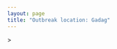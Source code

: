 ```yaml
---
layout: page
title: "Outbreak location: Gadag"
---
```

<div id="mapid">
<script src="https://buda-magenta.github.io/hazard_map/load_map.js"></script>
><script>
var marker_outbreak = L.marker([15.426365, 75.630079],{"autoPan": true}).addTo(map); marker_outbreak.bindTooltip("Gadag").openTooltip();

var circle_1 = L.circle([15.143395, 76.919388], {"pane": "markerPane", "color": "red", "fill": true, "fillOpacity": 0.2, "fillRule": "evenodd", "lineCap": "round", "lineJoin": "round", "opacity": 1.0, "radius": 207114, "stroke": true, "weight": 2}).addTo(map);
circle_1.bindTooltip("Bellary<br>rank: 1<br>hazard index: 0.051779")

var circle_2 = L.circle([17.849907, 75.276320], {"pane": "markerPane", "color": "red", "fill": true, "fillOpacity": 0.2, "fillRule": "evenodd", "lineCap": "round", "lineJoin": "round", "opacity": 1.0, "radius": 133242, "stroke": true, "weight": 2}).addTo(map);
circle_2.bindTooltip("Solapur<br>rank: 2<br>hazard index: 0.033311")

var circle_3 = L.circle([15.266493, 76.387230], {"pane": "markerPane", "color": "red", "fill": true, "fillOpacity": 0.2, "fillRule": "evenodd", "lineCap": "round", "lineJoin": "round", "opacity": 1.0, "radius": 104257, "stroke": true, "weight": 2}).addTo(map);
circle_3.bindTooltip("Hospet<br>rank: 3<br>hazard index: 0.026064")

var circle_4 = L.circle([18.793568, 80.815939], {"pane": "markerPane", "color": "red", "fill": true, "fillOpacity": 0.2, "fillRule": "evenodd", "lineCap": "round", "lineJoin": "round", "opacity": 1.0, "radius": 97867, "stroke": true, "weight": 2}).addTo(map);
circle_4.bindTooltip("Bijapur<br>rank: 4<br>hazard index: 0.024467")

var circle_5 = L.circle([15.431506, 76.532774], {"pane": "markerPane", "color": "red", "fill": true, "fillOpacity": 0.2, "fillRule": "evenodd", "lineCap": "round", "lineJoin": "round", "opacity": 1.0, "radius": 96845, "stroke": true, "weight": 2}).addTo(map);
circle_5.bindTooltip("Gangawati<br>rank: 5<br>hazard index: 0.024211")

var circle_6 = L.circle([17.388786, 78.461065], {"pane": "markerPane", "color": "red", "fill": true, "fillOpacity": 0.2, "fillRule": "evenodd", "lineCap": "round", "lineJoin": "round", "opacity": 1.0, "radius": 88687, "stroke": true, "weight": 2}).addTo(map);
circle_6.bindTooltip("Hyderabad<br>rank: 6<br>hazard index: 0.022172")

var circle_7 = L.circle([14.475294, 78.821686], {"pane": "markerPane", "color": "red", "fill": true, "fillOpacity": 0.2, "fillRule": "evenodd", "lineCap": "round", "lineJoin": "round", "opacity": 1.0, "radius": 84040, "stroke": true, "weight": 2}).addTo(map);
circle_7.bindTooltip("Kadapa<br>rank: 7<br>hazard index: 0.021010")

var circle_8 = L.circle([12.979120, 77.591300], {"pane": "markerPane", "color": "red", "fill": true, "fillOpacity": 0.2, "fillRule": "evenodd", "lineCap": "round", "lineJoin": "round", "opacity": 1.0, "radius": 77811, "stroke": true, "weight": 2}).addTo(map);
circle_8.bindTooltip("Bangalore<br>rank: 8<br>hazard index: 0.019453")

var circle_9 = L.circle([16.508759, 80.618510], {"pane": "markerPane", "color": "red", "fill": true, "fillOpacity": 0.2, "fillRule": "evenodd", "lineCap": "round", "lineJoin": "round", "opacity": 1.0, "radius": 69409, "stroke": true, "weight": 2}).addTo(map);
circle_9.bindTooltip("Vijayawada<br>rank: 9<br>hazard index: 0.017352")

var circle_10 = L.circle([12.869810, 74.843008], {"pane": "markerPane", "color": "red", "fill": true, "fillOpacity": 0.2, "fillRule": "evenodd", "lineCap": "round", "lineJoin": "round", "opacity": 1.0, "radius": 61936, "stroke": true, "weight": 2}).addTo(map);
circle_10.bindTooltip("Mangalore<br>rank: 10<br>hazard index: 0.015484")

var circle_11 = L.circle([15.351838, 75.137985], {"pane": "markerPane", "color": "red", "fill": true, "fillOpacity": 0.2, "fillRule": "evenodd", "lineCap": "round", "lineJoin": "round", "opacity": 1.0, "radius": 58453, "stroke": true, "weight": 2}).addTo(map);
circle_11.bindTooltip("Hubli<br>rank: 11<br>hazard index: 0.014613")

var circle_12 = L.circle([15.119651, 77.455290], {"pane": "markerPane", "color": "red", "fill": true, "fillOpacity": 0.2, "fillRule": "evenodd", "lineCap": "round", "lineJoin": "round", "opacity": 1.0, "radius": 46087, "stroke": true, "weight": 2}).addTo(map);
circle_12.bindTooltip("Guntakal<br>rank: 12<br>hazard index: 0.011522")

var circle_13 = L.circle([16.291519, 80.454159], {"pane": "markerPane", "color": "red", "fill": true, "fillOpacity": 0.2, "fillRule": "evenodd", "lineCap": "round", "lineJoin": "round", "opacity": 1.0, "radius": 43131, "stroke": true, "weight": 2}).addTo(map);
circle_13.bindTooltip("Guntur<br>rank: 13<br>hazard index: 0.010783")

var circle_14 = L.circle([19.075990, 72.877393], {"pane": "markerPane", "color": "red", "fill": true, "fillOpacity": 0.2, "fillRule": "evenodd", "lineCap": "round", "lineJoin": "round", "opacity": 1.0, "radius": 41104, "stroke": true, "weight": 2}).addTo(map);
circle_14.bindTooltip("Mumbai<br>rank: 14<br>hazard index: 0.010276")

var circle_15 = L.circle([16.185317, 75.696792], {"pane": "markerPane", "color": "red", "fill": true, "fillOpacity": 0.2, "fillRule": "evenodd", "lineCap": "round", "lineJoin": "round", "opacity": 1.0, "radius": 36504, "stroke": true, "weight": 2}).addTo(map);
circle_15.bindTooltip("Bagalkot<br>rank: 15<br>hazard index: 0.009126")

var circle_16 = L.circle([14.906956, 78.009707], {"pane": "markerPane", "color": "red", "fill": true, "fillOpacity": 0.2, "fillRule": "evenodd", "lineCap": "round", "lineJoin": "round", "opacity": 1.0, "radius": 26115, "stroke": true, "weight": 2}).addTo(map);
circle_16.bindTooltip("Tadipatri<br>rank: 16<br>hazard index: 0.006529")

var circle_17 = L.circle([13.083694, 80.270186], {"pane": "markerPane", "color": "red", "fill": true, "fillOpacity": 0.2, "fillRule": "evenodd", "lineCap": "round", "lineJoin": "round", "opacity": 1.0, "radius": 21552, "stroke": true, "weight": 2}).addTo(map);
circle_17.bindTooltip("Chennai<br>rank: 17<br>hazard index: 0.005388")

var circle_18 = L.circle([16.850253, 74.594888], {"pane": "markerPane", "color": "red", "fill": true, "fillOpacity": 0.2, "fillRule": "evenodd", "lineCap": "round", "lineJoin": "round", "opacity": 1.0, "radius": 18935, "stroke": true, "weight": 2}).addTo(map);
circle_18.bindTooltip("Sangli<br>rank: 18<br>hazard index: 0.004734")

var circle_19 = L.circle([15.857267, 74.506934], {"pane": "markerPane", "color": "red", "fill": true, "fillOpacity": 0.2, "fillRule": "evenodd", "lineCap": "round", "lineJoin": "round", "opacity": 1.0, "radius": 18393, "stroke": true, "weight": 2}).addTo(map);
circle_19.bindTooltip("Belgaum<br>rank: 19<br>hazard index: 0.004598")

var circle_20 = L.circle([14.466127, 75.920636], {"pane": "markerPane", "color": "red", "fill": true, "fillOpacity": 0.2, "fillRule": "evenodd", "lineCap": "round", "lineJoin": "round", "opacity": 1.0, "radius": 17908, "stroke": true, "weight": 2}).addTo(map);
circle_20.bindTooltip("Davanagere<br>rank: 20<br>hazard index: 0.004477")

var circle_21 = L.circle([15.475377, 78.478558], {"pane": "markerPane", "color": "red", "fill": true, "fillOpacity": 0.2, "fillRule": "evenodd", "lineCap": "round", "lineJoin": "round", "opacity": 1.0, "radius": 13292, "stroke": true, "weight": 2}).addTo(map);
circle_21.bindTooltip("Nandyal<br>rank: 21<br>hazard index: 0.003323")

var circle_22 = L.circle([13.932609, 75.574978], {"pane": "markerPane", "color": "red", "fill": true, "fillOpacity": 0.2, "fillRule": "evenodd", "lineCap": "round", "lineJoin": "round", "opacity": 1.0, "radius": 10873, "stroke": true, "weight": 2}).addTo(map);
circle_22.bindTooltip("Shimoga<br>rank: 22<br>hazard index: 0.002718")

var circle_23 = L.circle([16.695935, 74.455575], {"pane": "markerPane", "color": "red", "fill": true, "fillOpacity": 0.2, "fillRule": "evenodd", "lineCap": "round", "lineJoin": "round", "opacity": 1.0, "radius": 10829, "stroke": true, "weight": 2}).addTo(map);
circle_23.bindTooltip("Ichalkaranji<br>rank: 23<br>hazard index: 0.002707")

var circle_24 = L.circle([18.521428, 73.854454], {"pane": "markerPane", "color": "red", "fill": true, "fillOpacity": 0.2, "fillRule": "evenodd", "lineCap": "round", "lineJoin": "round", "opacity": 1.0, "radius": 10364, "stroke": true, "weight": 2}).addTo(map);
circle_24.bindTooltip("Pune<br>rank: 24<br>hazard index: 0.002591")

var circle_25 = L.circle([12.305183, 76.655361], {"pane": "markerPane", "color": "red", "fill": true, "fillOpacity": 0.2, "fillRule": "evenodd", "lineCap": "round", "lineJoin": "round", "opacity": 1.0, "radius": 7939, "stroke": true, "weight": 2}).addTo(map);
circle_25.bindTooltip("Mysore<br>rank: 25<br>hazard index: 0.001985")

var circle_26 = L.circle([16.083333, 77.166667], {"pane": "markerPane", "color": "red", "fill": true, "fillOpacity": 0.2, "fillRule": "evenodd", "lineCap": "round", "lineJoin": "round", "opacity": 1.0, "radius": 7887, "stroke": true, "weight": 2}).addTo(map);
circle_26.bindTooltip("Raichur<br>rank: 26<br>hazard index: 0.001972")

var circle_27 = L.circle([16.238924, 80.047288], {"pane": "markerPane", "color": "red", "fill": true, "fillOpacity": 0.2, "fillRule": "evenodd", "lineCap": "round", "lineJoin": "round", "opacity": 1.0, "radius": 7702, "stroke": true, "weight": 2}).addTo(map);
circle_27.bindTooltip("Narasaraopet<br>rank: 27<br>hazard index: 0.001926")

var circle_28 = L.circle([15.631900, 77.275900], {"pane": "markerPane", "color": "red", "fill": true, "fillOpacity": 0.2, "fillRule": "evenodd", "lineCap": "round", "lineJoin": "round", "opacity": 1.0, "radius": 7521, "stroke": true, "weight": 2}).addTo(map);
circle_28.bindTooltip("Adoni<br>rank: 28<br>hazard index: 0.001880")

var circle_29 = L.circle([15.398403, 73.812918], {"pane": "markerPane", "color": "red", "fill": true, "fillOpacity": 0.2, "fillRule": "evenodd", "lineCap": "round", "lineJoin": "round", "opacity": 1.0, "radius": 6355, "stroke": true, "weight": 2}).addTo(map);
circle_29.bindTooltip("Vasco Da Gama<br>rank: 29<br>hazard index: 0.001589")

var circle_30 = L.circle([17.980609, 79.598212], {"pane": "markerPane", "color": "red", "fill": true, "fillOpacity": 0.2, "fillRule": "evenodd", "lineCap": "round", "lineJoin": "round", "opacity": 1.0, "radius": 6133, "stroke": true, "weight": 2}).addTo(map);
circle_30.bindTooltip("Warangal<br>rank: 30<br>hazard index: 0.001533")

var circle_31 = L.circle([19.194329, 72.970178], {"pane": "markerPane", "color": "red", "fill": true, "fillOpacity": 0.2, "fillRule": "evenodd", "lineCap": "round", "lineJoin": "round", "opacity": 1.0, "radius": 6050, "stroke": true, "weight": 2}).addTo(map);
circle_31.bindTooltip("Thane<br>rank: 31<br>hazard index: 0.001513")

var circle_32 = L.circle([13.631637, 79.423171], {"pane": "markerPane", "color": "red", "fill": true, "fillOpacity": 0.2, "fillRule": "evenodd", "lineCap": "round", "lineJoin": "round", "opacity": 1.0, "radius": 5892, "stroke": true, "weight": 2}).addTo(map);
circle_32.bindTooltip("Tirupati<br>rank: 32<br>hazard index: 0.001473")

var circle_33 = L.circle([14.625888, 75.635724], {"pane": "markerPane", "color": "red", "fill": true, "fillOpacity": 0.2, "fillRule": "evenodd", "lineCap": "round", "lineJoin": "round", "opacity": 1.0, "radius": 5391, "stroke": true, "weight": 2}).addTo(map);
circle_33.bindTooltip("Ranibennur<br>rank: 33<br>hazard index: 0.001348")

var circle_34 = L.circle([16.237773, 80.646422], {"pane": "markerPane", "color": "red", "fill": true, "fillOpacity": 0.2, "fillRule": "evenodd", "lineCap": "round", "lineJoin": "round", "opacity": 1.0, "radius": 4307, "stroke": true, "weight": 2}).addTo(map);
circle_34.bindTooltip("Tenali<br>rank: 34<br>hazard index: 0.001077")

var circle_35 = L.circle([14.226644, 76.400512], {"pane": "markerPane", "color": "red", "fill": true, "fillOpacity": 0.2, "fillRule": "evenodd", "lineCap": "round", "lineJoin": "round", "opacity": 1.0, "radius": 4232, "stroke": true, "weight": 2}).addTo(map);
circle_35.bindTooltip("Chitradurga<br>rank: 35<br>hazard index: 0.001058")

var circle_36 = L.circle([13.826383, 77.493772], {"pane": "markerPane", "color": "red", "fill": true, "fillOpacity": 0.2, "fillRule": "evenodd", "lineCap": "round", "lineJoin": "round", "opacity": 1.0, "radius": 4164, "stroke": true, "weight": 2}).addTo(map);
circle_36.bindTooltip("Hindupur<br>rank: 36<br>hazard index: 0.001041")

var circle_37 = L.circle([16.432998, 80.993715], {"pane": "markerPane", "color": "red", "fill": true, "fillOpacity": 0.2, "fillRule": "evenodd", "lineCap": "round", "lineJoin": "round", "opacity": 1.0, "radius": 3922, "stroke": true, "weight": 2}).addTo(map);
circle_37.bindTooltip("Gudivada<br>rank: 37<br>hazard index: 0.000981")

var circle_38 = L.circle([14.449372, 79.987376], {"pane": "markerPane", "color": "red", "fill": true, "fillOpacity": 0.2, "fillRule": "evenodd", "lineCap": "round", "lineJoin": "round", "opacity": 1.0, "radius": 3759, "stroke": true, "weight": 2}).addTo(map);
circle_38.bindTooltip("Nellore<br>rank: 38<br>hazard index: 0.000940")

var circle_39 = L.circle([16.094950, 80.165878], {"pane": "markerPane", "color": "red", "fill": true, "fillOpacity": 0.2, "fillRule": "evenodd", "lineCap": "round", "lineJoin": "round", "opacity": 1.0, "radius": 3298, "stroke": true, "weight": 2}).addTo(map);
circle_39.bindTooltip("Chilakaluripet<br>rank: 39<br>hazard index: 0.000825")

var circle_40 = L.circle([16.702841, 74.240533], {"pane": "markerPane", "color": "red", "fill": true, "fillOpacity": 0.2, "fillRule": "evenodd", "lineCap": "round", "lineJoin": "round", "opacity": 1.0, "radius": 3197, "stroke": true, "weight": 2}).addTo(map);
circle_40.bindTooltip("Kolhapur<br>rank: 40<br>hazard index: 0.000799")

var circle_41 = L.circle([15.830925, 78.042537], {"pane": "markerPane", "color": "red", "fill": true, "fillOpacity": 0.2, "fillRule": "evenodd", "lineCap": "round", "lineJoin": "round", "opacity": 1.0, "radius": 2916, "stroke": true, "weight": 2}).addTo(map);
circle_41.bindTooltip("Kurnool<br>rank: 41<br>hazard index: 0.000729")

var circle_42 = L.circle([16.181939, 81.135130], {"pane": "markerPane", "color": "red", "fill": true, "fillOpacity": 0.2, "fillRule": "evenodd", "lineCap": "round", "lineJoin": "round", "opacity": 1.0, "radius": 2913, "stroke": true, "weight": 2}).addTo(map);
circle_42.bindTooltip("Machilipatnam<br>rank: 42<br>hazard index: 0.000728")

var circle_43 = L.circle([11.258608, 75.778874], {"pane": "markerPane", "color": "red", "fill": true, "fillOpacity": 0.2, "fillRule": "evenodd", "lineCap": "round", "lineJoin": "round", "opacity": 1.0, "radius": 2811, "stroke": true, "weight": 2}).addTo(map);
circle_43.bindTooltip("Kozhikode<br>rank: 43<br>hazard index: 0.000703")

var circle_44 = L.circle([25.335649, 83.007629], {"pane": "markerPane", "color": "red", "fill": true, "fillOpacity": 0.2, "fillRule": "evenodd", "lineCap": "round", "lineJoin": "round", "opacity": 1.0, "radius": 2600, "stroke": true, "weight": 2}).addTo(map);
circle_44.bindTooltip("Varanasi<br>rank: 44<br>hazard index: 0.000650")

var circle_45 = L.circle([18.351469, 76.755121], {"pane": "markerPane", "color": "red", "fill": true, "fillOpacity": 0.2, "fillRule": "evenodd", "lineCap": "round", "lineJoin": "round", "opacity": 1.0, "radius": 2426, "stroke": true, "weight": 2}).addTo(map);
circle_45.bindTooltip("Latur<br>rank: 45<br>hazard index: 0.000607")

var circle_46 = L.circle([16.542769, 81.527344], {"pane": "markerPane", "color": "red", "fill": true, "fillOpacity": 0.2, "fillRule": "evenodd", "lineCap": "round", "lineJoin": "round", "opacity": 1.0, "radius": 2425, "stroke": true, "weight": 2}).addTo(map);
circle_46.bindTooltip("Bhimavaram<br>rank: 46<br>hazard index: 0.000606")

var circle_47 = L.circle([25.438130, 81.833800], {"pane": "markerPane", "color": "red", "fill": true, "fillOpacity": 0.2, "fillRule": "evenodd", "lineCap": "round", "lineJoin": "round", "opacity": 1.0, "radius": 2417, "stroke": true, "weight": 2}).addTo(map);
circle_47.bindTooltip("Allahabad<br>rank: 47<br>hazard index: 0.000604")

var circle_48 = L.circle([18.627929, 73.800983], {"pane": "markerPane", "color": "red", "fill": true, "fillOpacity": 0.2, "fillRule": "evenodd", "lineCap": "round", "lineJoin": "round", "opacity": 1.0, "radius": 2395, "stroke": true, "weight": 2}).addTo(map);
circle_48.bindTooltip("Pimpri Chinchwad<br>rank: 48<br>hazard index: 0.000599")

var circle_49 = L.circle([14.654623, 77.556260], {"pane": "markerPane", "color": "red", "fill": true, "fillOpacity": 0.2, "fillRule": "evenodd", "lineCap": "round", "lineJoin": "round", "opacity": 1.0, "radius": 2289, "stroke": true, "weight": 2}).addTo(map);
circle_49.bindTooltip("Anantapur<br>rank: 49<br>hazard index: 0.000572")

var circle_50 = L.circle([23.160894, 79.949770], {"pane": "markerPane", "color": "red", "fill": true, "fillOpacity": 0.2, "fillRule": "evenodd", "lineCap": "round", "lineJoin": "round", "opacity": 1.0, "radius": 2281, "stroke": true, "weight": 2}).addTo(map);
circle_50.bindTooltip("Jabalpur<br>rank: 50<br>hazard index: 0.000570")

var circle_51 = L.circle([8.576971, 77.050125], {"pane": "markerPane", "color": "red", "fill": true, "fillOpacity": 0.2, "fillRule": "evenodd", "lineCap": "round", "lineJoin": "round", "opacity": 1.0, "radius": 2095, "stroke": true, "weight": 2}).addTo(map);
circle_51.bindTooltip("Thiruvananthapuram<br>rank: 51<br>hazard index: 0.000524")

var circle_52 = L.circle([13.340077, 77.100621], {"pane": "markerPane", "color": "red", "fill": true, "fillOpacity": 0.2, "fillRule": "evenodd", "lineCap": "round", "lineJoin": "round", "opacity": 1.0, "radius": 1988, "stroke": true, "weight": 2}).addTo(map);
circle_52.bindTooltip("Tumkur<br>rank: 52<br>hazard index: 0.000497")

var circle_53 = L.circle([19.087076, 82.023572], {"pane": "markerPane", "color": "red", "fill": true, "fillOpacity": 0.2, "fillRule": "evenodd", "lineCap": "round", "lineJoin": "round", "opacity": 1.0, "radius": 1962, "stroke": true, "weight": 2}).addTo(map);
circle_53.bindTooltip("Jagdalpur<br>rank: 53<br>hazard index: 0.000491")

var circle_54 = L.circle([17.723128, 83.301284], {"pane": "markerPane", "color": "red", "fill": true, "fillOpacity": 0.2, "fillRule": "evenodd", "lineCap": "round", "lineJoin": "round", "opacity": 1.0, "radius": 1766, "stroke": true, "weight": 2}).addTo(map);
circle_54.bindTooltip("Visakhapatnam<br>rank: 54<br>hazard index: 0.000442")

var circle_55 = L.circle([28.651718, 77.221939], {"pane": "markerPane", "color": "red", "fill": true, "fillOpacity": 0.2, "fillRule": "evenodd", "lineCap": "round", "lineJoin": "round", "opacity": 1.0, "radius": 1589, "stroke": true, "weight": 2}).addTo(map);
circle_55.bindTooltip("Delhi<br>rank: 55<br>hazard index: 0.000397")

var circle_56 = L.circle([26.055318, 82.993139], {"pane": "markerPane", "color": "red", "fill": true, "fillOpacity": 0.2, "fillRule": "evenodd", "lineCap": "round", "lineJoin": "round", "opacity": 1.0, "radius": 1485, "stroke": true, "weight": 2}).addTo(map);
circle_56.bindTooltip("Nizamabad<br>rank: 56<br>hazard index: 0.000371")

var circle_57 = L.circle([17.166667, 77.083333], {"pane": "markerPane", "color": "red", "fill": true, "fillOpacity": 0.2, "fillRule": "evenodd", "lineCap": "round", "lineJoin": "round", "opacity": 1.0, "radius": 1359, "stroke": true, "weight": 2}).addTo(map);
circle_57.bindTooltip("Gulbarga<br>rank: 57<br>hazard index: 0.000340")

var circle_58 = L.circle([16.743454, 77.992319], {"pane": "markerPane", "color": "red", "fill": true, "fillOpacity": 0.2, "fillRule": "evenodd", "lineCap": "round", "lineJoin": "round", "opacity": 1.0, "radius": 1244, "stroke": true, "weight": 2}).addTo(map);
circle_58.bindTooltip("Mahbubnagar<br>rank: 58<br>hazard index: 0.000311")

var circle_59 = L.circle([12.523889, 76.896196], {"pane": "markerPane", "color": "red", "fill": true, "fillOpacity": 0.2, "fillRule": "evenodd", "lineCap": "round", "lineJoin": "round", "opacity": 1.0, "radius": 1232, "stroke": true, "weight": 2}).addTo(map);
circle_59.bindTooltip("Mandya<br>rank: 59<br>hazard index: 0.000308")

var circle_60 = L.circle([11.664300, 78.146000], {"pane": "markerPane", "color": "red", "fill": true, "fillOpacity": 0.2, "fillRule": "evenodd", "lineCap": "round", "lineJoin": "round", "opacity": 1.0, "radius": 1227, "stroke": true, "weight": 2}).addTo(map);
circle_60.bindTooltip("Salem<br>rank: 60<br>hazard index: 0.000307")

var circle_61 = L.circle([14.752266, 78.548552], {"pane": "markerPane", "color": "red", "fill": true, "fillOpacity": 0.2, "fillRule": "evenodd", "lineCap": "round", "lineJoin": "round", "opacity": 1.0, "radius": 1136, "stroke": true, "weight": 2}).addTo(map);
circle_61.bindTooltip("Proddatur<br>rank: 61<br>hazard index: 0.000284")

var circle_62 = L.circle([13.341917, 74.747323], {"pane": "markerPane", "color": "red", "fill": true, "fillOpacity": 0.2, "fillRule": "evenodd", "lineCap": "round", "lineJoin": "round", "opacity": 1.0, "radius": 1130, "stroke": true, "weight": 2}).addTo(map);
circle_62.bindTooltip("Udupi<br>rank: 62<br>hazard index: 0.000283")

var circle_63 = L.circle([10.525626, 76.213254], {"pane": "markerPane", "color": "red", "fill": true, "fillOpacity": 0.2, "fillRule": "evenodd", "lineCap": "round", "lineJoin": "round", "opacity": 1.0, "radius": 1083, "stroke": true, "weight": 2}).addTo(map);
circle_63.bindTooltip("Thrissur<br>rank: 63<br>hazard index: 0.000271")

var circle_64 = L.circle([18.761516, 79.478785], {"pane": "markerPane", "color": "red", "fill": true, "fillOpacity": 0.2, "fillRule": "evenodd", "lineCap": "round", "lineJoin": "round", "opacity": 1.0, "radius": 1076, "stroke": true, "weight": 2}).addTo(map);
circle_64.bindTooltip("Ramagundam<br>rank: 64<br>hazard index: 0.000269")

var circle_65 = L.circle([14.422347, 77.720069], {"pane": "markerPane", "color": "red", "fill": true, "fillOpacity": 0.2, "fillRule": "evenodd", "lineCap": "round", "lineJoin": "round", "opacity": 1.0, "radius": 1064, "stroke": true, "weight": 2}).addTo(map);
circle_65.bindTooltip("Dharmavaram<br>rank: 65<br>hazard index: 0.000266")

var circle_66 = L.circle([19.250000, 74.750000], {"pane": "markerPane", "color": "red", "fill": true, "fillOpacity": 0.2, "fillRule": "evenodd", "lineCap": "round", "lineJoin": "round", "opacity": 1.0, "radius": 1001, "stroke": true, "weight": 2}).addTo(map);
circle_66.bindTooltip("Ahmadnagar<br>rank: 66<br>hazard index: 0.000250")

var circle_67 = L.circle([12.955100, 78.269900], {"pane": "markerPane", "color": "red", "fill": true, "fillOpacity": 0.2, "fillRule": "evenodd", "lineCap": "round", "lineJoin": "round", "opacity": 1.0, "radius": 988, "stroke": true, "weight": 2}).addTo(map);
circle_67.bindTooltip("Robertson Pet<br>rank: 67<br>hazard index: 0.000247")

var circle_68 = L.circle([8.887951, 76.595501], {"pane": "markerPane", "color": "red", "fill": true, "fillOpacity": 0.2, "fillRule": "evenodd", "lineCap": "round", "lineJoin": "round", "opacity": 1.0, "radius": 968, "stroke": true, "weight": 2}).addTo(map);
circle_68.bindTooltip("Kollam<br>rank: 68<br>hazard index: 0.000242")

var circle_69 = L.circle([17.005045, 81.780473], {"pane": "markerPane", "color": "red", "fill": true, "fillOpacity": 0.2, "fillRule": "evenodd", "lineCap": "round", "lineJoin": "round", "opacity": 1.0, "radius": 964, "stroke": true, "weight": 2}).addTo(map);
circle_69.bindTooltip("Rajahmundry<br>rank: 69<br>hazard index: 0.000241")

var circle_70 = L.circle([13.007082, 76.099270], {"pane": "markerPane", "color": "red", "fill": true, "fillOpacity": 0.2, "fillRule": "evenodd", "lineCap": "round", "lineJoin": "round", "opacity": 1.0, "radius": 925, "stroke": true, "weight": 2}).addTo(map);
circle_70.bindTooltip("Hassan<br>rank: 70<br>hazard index: 0.000231")

var circle_71 = L.circle([17.910400, 77.519900], {"pane": "markerPane", "color": "red", "fill": true, "fillOpacity": 0.2, "fillRule": "evenodd", "lineCap": "round", "lineJoin": "round", "opacity": 1.0, "radius": 883, "stroke": true, "weight": 2}).addTo(map);
circle_71.bindTooltip("Bidar<br>rank: 71<br>hazard index: 0.000221")

var circle_72 = L.circle([11.001812, 76.962842], {"pane": "markerPane", "color": "red", "fill": true, "fillOpacity": 0.2, "fillRule": "evenodd", "lineCap": "round", "lineJoin": "round", "opacity": 1.0, "radius": 845, "stroke": true, "weight": 2}).addTo(map);
circle_72.bindTooltip("Coimbatore<br>rank: 72<br>hazard index: 0.000211")

var circle_73 = L.circle([22.541418, 88.357691], {"pane": "markerPane", "color": "red", "fill": true, "fillOpacity": 0.2, "fillRule": "evenodd", "lineCap": "round", "lineJoin": "round", "opacity": 1.0, "radius": 788, "stroke": true, "weight": 2}).addTo(map);
circle_73.bindTooltip("Kolkata<br>rank: 73<br>hazard index: 0.000197")

var circle_74 = L.circle([19.169335, 77.311013], {"pane": "markerPane", "color": "red", "fill": true, "fillOpacity": 0.2, "fillRule": "evenodd", "lineCap": "round", "lineJoin": "round", "opacity": 1.0, "radius": 752, "stroke": true, "weight": 2}).addTo(map);
circle_74.bindTooltip("Nanded Waghala<br>rank: 74<br>hazard index: 0.000188")

var circle_75 = L.circle([21.170200, 72.831100], {"pane": "markerPane", "color": "red", "fill": true, "fillOpacity": 0.2, "fillRule": "evenodd", "lineCap": "round", "lineJoin": "round", "opacity": 1.0, "radius": 705, "stroke": true, "weight": 2}).addTo(map);
circle_75.bindTooltip("Surat<br>rank: 75<br>hazard index: 0.000176")

var circle_76 = L.circle([23.021624, 72.579707], {"pane": "markerPane", "color": "red", "fill": true, "fillOpacity": 0.2, "fillRule": "evenodd", "lineCap": "round", "lineJoin": "round", "opacity": 1.0, "radius": 695, "stroke": true, "weight": 2}).addTo(map);
circle_76.bindTooltip("Ahmedabad<br>rank: 76<br>hazard index: 0.000174")

var circle_77 = L.circle([19.261944, 73.194760], {"pane": "markerPane", "color": "red", "fill": true, "fillOpacity": 0.2, "fillRule": "evenodd", "lineCap": "round", "lineJoin": "round", "opacity": 1.0, "radius": 683, "stroke": true, "weight": 2}).addTo(map);
circle_77.bindTooltip("Ulhas Nagar<br>rank: 77<br>hazard index: 0.000171")

var circle_78 = L.circle([12.732884, 77.830948], {"pane": "markerPane", "color": "red", "fill": true, "fillOpacity": 0.2, "fillRule": "evenodd", "lineCap": "round", "lineJoin": "round", "opacity": 1.0, "radius": 663, "stroke": true, "weight": 2}).addTo(map);
circle_78.bindTooltip("Hosur<br>rank: 78<br>hazard index: 0.000166")

var circle_79 = L.circle([16.943738, 82.235061], {"pane": "markerPane", "color": "red", "fill": true, "fillOpacity": 0.2, "fillRule": "evenodd", "lineCap": "round", "lineJoin": "round", "opacity": 1.0, "radius": 651, "stroke": true, "weight": 2}).addTo(map);
circle_79.bindTooltip("Kakinada<br>rank: 79<br>hazard index: 0.000163")

var circle_80 = L.circle([24.500000, 81.000000], {"pane": "markerPane", "color": "red", "fill": true, "fillOpacity": 0.2, "fillRule": "evenodd", "lineCap": "round", "lineJoin": "round", "opacity": 1.0, "radius": 606, "stroke": true, "weight": 2}).addTo(map);
circle_80.bindTooltip("Satna<br>rank: 80<br>hazard index: 0.000152")

var circle_81 = L.circle([15.507554, 80.060800], {"pane": "markerPane", "color": "red", "fill": true, "fillOpacity": 0.2, "fillRule": "evenodd", "lineCap": "round", "lineJoin": "round", "opacity": 1.0, "radius": 602, "stroke": true, "weight": 2}).addTo(map);
circle_81.bindTooltip("Ongole<br>rank: 81<br>hazard index: 0.000151")

var circle_82 = L.circle([20.011247, 73.790236], {"pane": "markerPane", "color": "red", "fill": true, "fillOpacity": 0.2, "fillRule": "evenodd", "lineCap": "round", "lineJoin": "round", "opacity": 1.0, "radius": 565, "stroke": true, "weight": 2}).addTo(map);
circle_82.bindTooltip("Nashik<br>rank: 82<br>hazard index: 0.000141")

var circle_83 = L.circle([18.434644, 79.132265], {"pane": "markerPane", "color": "red", "fill": true, "fillOpacity": 0.2, "fillRule": "evenodd", "lineCap": "round", "lineJoin": "round", "opacity": 1.0, "radius": 561, "stroke": true, "weight": 2}).addTo(map);
circle_83.bindTooltip("Karimnagar<br>rank: 83<br>hazard index: 0.000140")

var circle_84 = L.circle([16.676135, 81.170868], {"pane": "markerPane", "color": "red", "fill": true, "fillOpacity": 0.2, "fillRule": "evenodd", "lineCap": "round", "lineJoin": "round", "opacity": 1.0, "radius": 544, "stroke": true, "weight": 2}).addTo(map);
circle_84.bindTooltip("Eluru<br>rank: 84<br>hazard index: 0.000136")

var circle_85 = L.circle([10.804973, 78.687030], {"pane": "markerPane", "color": "red", "fill": true, "fillOpacity": 0.2, "fillRule": "evenodd", "lineCap": "round", "lineJoin": "round", "opacity": 1.0, "radius": 535, "stroke": true, "weight": 2}).addTo(map);
circle_85.bindTooltip("Tiruchirappalli<br>rank: 85<br>hazard index: 0.000134")

var circle_86 = L.circle([13.160105, 79.155551], {"pane": "markerPane", "color": "red", "fill": true, "fillOpacity": 0.2, "fillRule": "evenodd", "lineCap": "round", "lineJoin": "round", "opacity": 1.0, "radius": 530, "stroke": true, "weight": 2}).addTo(map);
circle_86.bindTooltip("Chittoor<br>rank: 86<br>hazard index: 0.000133")

var circle_87 = L.circle([13.137000, 78.133961], {"pane": "markerPane", "color": "red", "fill": true, "fillOpacity": 0.2, "fillRule": "evenodd", "lineCap": "round", "lineJoin": "round", "opacity": 1.0, "radius": 509, "stroke": true, "weight": 2}).addTo(map);
circle_87.bindTooltip("Kolar<br>rank: 87<br>hazard index: 0.000127")

var circle_88 = L.circle([24.935635, 82.647701], {"pane": "markerPane", "color": "red", "fill": true, "fillOpacity": 0.2, "fillRule": "evenodd", "lineCap": "round", "lineJoin": "round", "opacity": 1.0, "radius": 505, "stroke": true, "weight": 2}).addTo(map);
circle_88.bindTooltip("Mirzapur<br>rank: 88<br>hazard index: 0.000126")

var circle_89 = L.circle([18.169844, 76.117963], {"pane": "markerPane", "color": "red", "fill": true, "fillOpacity": 0.2, "fillRule": "evenodd", "lineCap": "round", "lineJoin": "round", "opacity": 1.0, "radius": 497, "stroke": true, "weight": 2}).addTo(map);
circle_89.bindTooltip("Osmanabad<br>rank: 89<br>hazard index: 0.000124")

var circle_90 = L.circle([19.439885, 72.880383], {"pane": "markerPane", "color": "red", "fill": true, "fillOpacity": 0.2, "fillRule": "evenodd", "lineCap": "round", "lineJoin": "round", "opacity": 1.0, "radius": 494, "stroke": true, "weight": 2}).addTo(map);
circle_90.bindTooltip("Vasai<br>rank: 90<br>hazard index: 0.000124")

var circle_91 = L.circle([16.857964, 79.217494], {"pane": "markerPane", "color": "red", "fill": true, "fillOpacity": 0.2, "fillRule": "evenodd", "lineCap": "round", "lineJoin": "round", "opacity": 1.0, "radius": 481, "stroke": true, "weight": 2}).addTo(map);
circle_91.bindTooltip("Nalgonda<br>rank: 91<br>hazard index: 0.000120")

var circle_92 = L.circle([21.977864, 76.568828], {"pane": "markerPane", "color": "red", "fill": true, "fillOpacity": 0.2, "fillRule": "evenodd", "lineCap": "round", "lineJoin": "round", "opacity": 1.0, "radius": 434, "stroke": true, "weight": 2}).addTo(map);
circle_92.bindTooltip("Khandwa<br>rank: 92<br>hazard index: 0.000109")

var circle_93 = L.circle([13.573260, 78.479146], {"pane": "markerPane", "color": "red", "fill": true, "fillOpacity": 0.2, "fillRule": "evenodd", "lineCap": "round", "lineJoin": "round", "opacity": 1.0, "radius": 414, "stroke": true, "weight": 2}).addTo(map);
circle_93.bindTooltip("Madanapalle<br>rank: 93<br>hazard index: 0.000104")

var circle_94 = L.circle([19.290314, 76.602903], {"pane": "markerPane", "color": "red", "fill": true, "fillOpacity": 0.2, "fillRule": "evenodd", "lineCap": "round", "lineJoin": "round", "opacity": 1.0, "radius": 413, "stroke": true, "weight": 2}).addTo(map);
circle_94.bindTooltip("Parbhani<br>rank: 94<br>hazard index: 0.000103")

var circle_95 = L.circle([20.993276, 75.839983], {"pane": "markerPane", "color": "red", "fill": true, "fillOpacity": 0.2, "fillRule": "evenodd", "lineCap": "round", "lineJoin": "round", "opacity": 1.0, "radius": 406, "stroke": true, "weight": 2}).addTo(map);
circle_95.bindTooltip("Bhusawal<br>rank: 95<br>hazard index: 0.000102")

var circle_96 = L.circle([17.500000, 80.333333], {"pane": "markerPane", "color": "red", "fill": true, "fillOpacity": 0.2, "fillRule": "evenodd", "lineCap": "round", "lineJoin": "round", "opacity": 1.0, "radius": 401, "stroke": true, "weight": 2}).addTo(map);
circle_96.bindTooltip("Khammam<br>rank: 96<br>hazard index: 0.000100")

var circle_97 = L.circle([19.143607, 73.295535], {"pane": "markerPane", "color": "red", "fill": true, "fillOpacity": 0.2, "fillRule": "evenodd", "lineCap": "round", "lineJoin": "round", "opacity": 1.0, "radius": 397, "stroke": true, "weight": 2}).addTo(map);
circle_97.bindTooltip("Ambarnath<br>rank: 97<br>hazard index: 0.000099")

var circle_98 = L.circle([9.926115, 78.114098], {"pane": "markerPane", "color": "red", "fill": true, "fillOpacity": 0.2, "fillRule": "evenodd", "lineCap": "round", "lineJoin": "round", "opacity": 1.0, "radius": 384, "stroke": true, "weight": 2}).addTo(map);
circle_98.bindTooltip("Madurai<br>rank: 98<br>hazard index: 0.000096")

var circle_99 = L.circle([20.266777, 85.843559], {"pane": "markerPane", "color": "red", "fill": true, "fillOpacity": 0.2, "fillRule": "evenodd", "lineCap": "round", "lineJoin": "round", "opacity": 1.0, "radius": 371, "stroke": true, "weight": 2}).addTo(map);
circle_99.bindTooltip("Bhubaneswar<br>rank: 99<br>hazard index: 0.000093")

var circle_100 = L.circle([16.870988, 79.561398], {"pane": "markerPane", "color": "red", "fill": true, "fillOpacity": 0.2, "fillRule": "evenodd", "lineCap": "round", "lineJoin": "round", "opacity": 1.0, "radius": 369, "stroke": true, "weight": 2}).addTo(map);
circle_100.bindTooltip("Miryalaguda<br>rank: 100<br>hazard index: 0.000092")
</script>
</div>